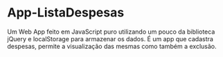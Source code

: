 # App-ListaDespesas
Um Web App feito em JavaScript puro utilizando um pouco da biblioteca jQuery e localStorage para armazenar os dados.
É um app que cadastra despesas, permite a visualização das mesmas como também a exclusão.
